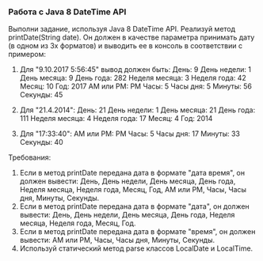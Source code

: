 
### Работа с Java 8 DateTime API

Выполни задание, используя Java 8 DateTime API.
Реализуй метод printDate(String date).
Он должен в качестве параметра принимать дату (в одном из 3х форматов)
и выводить ее в консоль в соответствии с примером:

1) Для &quot;9.10.2017 5:56:45&quot; вывод должен быть:
День: 9
День недели: 1
День месяца: 9
День года: 282
Неделя месяца: 3
Неделя года: 42
Месяц: 10
Год: 2017
AM или PM: PM
Часы: 5
Часы дня: 5
Минуты: 56
Секунды: 45

2) Для &quot;21.4.2014&quot;:
День: 21
День недели: 1
День месяца: 21
День года: 111
Неделя месяца: 4
Неделя года: 17
Месяц: 4
Год: 2014

3) Для &quot;17:33:40&quot;:
AM или PM: PM
Часы: 5
Часы дня: 17
Минуты: 33
Секунды: 40


Требования:
1.	Если в метод printDate передана дата в формате &quot;дата время&quot;, он должен вывести: День, День недели, День месяца, День года, Неделя месяца, Неделя года, Месяц, Год, AM или PM, Часы, Часы дня, Минуты, Секунды.
2.	Если в метод printDate передана дата в формате &quot;дата&quot;, он должен вывести: День, День недели, День месяца, День года, Неделя месяца, Неделя года, Месяц, Год.
3.	Если в метод printDate передана дата в формате &quot;время&quot;, он должен вывести: AM или PM, Часы, Часы дня, Минуты, Секунды.
4.	Используй статический метод parse классов LocalDate и LocalTime.


